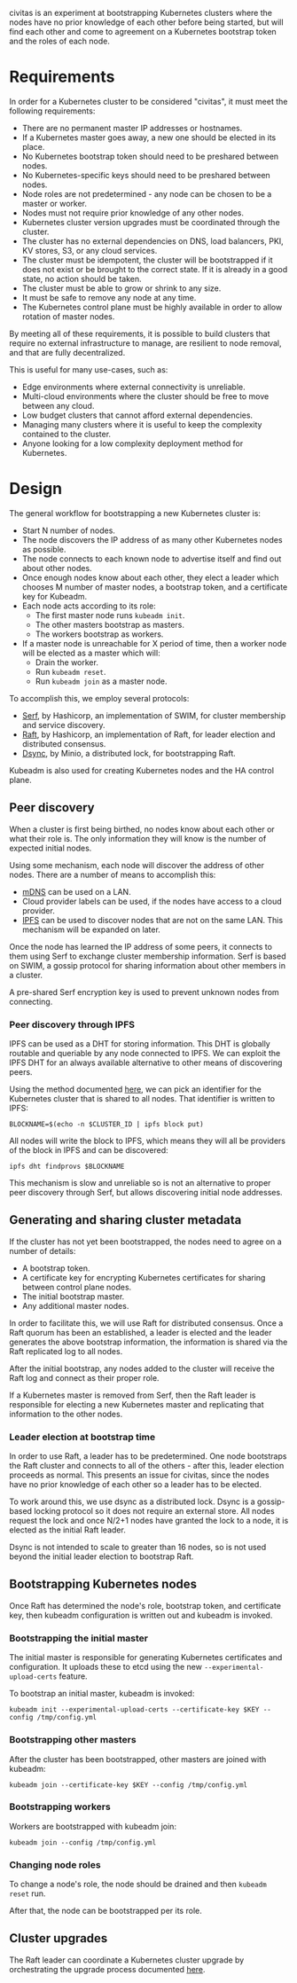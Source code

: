 civitas is an experiment at bootstrapping Kubernetes clusters where the nodes have
no prior knowledge of each other before being started, but will find each other and
come to agreement on a Kubernetes bootstrap token and the roles of each node.

# Requirements

In order for a Kubernetes cluster to be considered "civitas", it must meet the
following requirements:

* There are no permanent master IP addresses or hostnames.
* If a Kubernetes master goes away, a new one should be elected in its place.
* No Kubernetes bootstrap token should need to be preshared between nodes.
* No Kubernetes-specific keys should need to be preshared between nodes.
* Node roles are not predetermined - any node can be chosen to be a master or worker.
* Nodes must not require prior knowledge of any other nodes.
* Kubernetes cluster version upgrades must be coordinated through the cluster.
* The cluster has no external dependencies on DNS, load balancers, PKI, KV stores, S3,
  or any cloud services.
* The cluster must be idempotent, the cluster will be bootstrapped if it does not
  exist or be brought to the correct state. If it is already in a good state, no
  action should be taken.
* The cluster must be able to grow or shrink to any size.
* It must be safe to remove any node at any time.
* The Kubernetes control plane must be highly available in order to allow rotation
  of master nodes.

By meeting all of these requirements, it is possible to build clusters that require
no external infrastructure to manage, are resilient to node removal, and that are
fully decentralized.

This is useful for many use-cases, such as:

* Edge environments where external connectivity is unreliable.
* Multi-cloud environments where the cluster should be free to move between any cloud.
* Low budget clusters that cannot afford external dependencies.
* Managing many clusters where it is useful to keep the complexity contained to the
  cluster.
* Anyone looking for a low complexity deployment method for Kubernetes.

# Design

The general workflow for bootstrapping a new Kubernetes cluster is:

* Start N number of nodes.
* The node discovers the IP address of as many other Kubernetes nodes as possible.
* The node connects to each known node to advertise itself and find out about other
  nodes.
* Once enough nodes know about each other, they elect a leader which chooses M number
  of master nodes, a bootstrap token, and a certificate key for Kubeadm.
* Each node acts according to its role:
  * The first master node runs `kubeadm init`.
  * The other masters bootstrap as masters.
  * The workers bootstrap as workers.
* If a master node is unreachable for X period of time, then a worker node will be
  elected as a master which will:
  * Drain the worker.
  * Run `kubeadm reset`.
  * Run `kubeadm join` as a master node.

To accomplish this, we employ several protocols:

* [Serf](https://github.com/hashicorp/serf), by Hashicorp, an implementation of SWIM,
  for cluster membership and service discovery.
* [Raft](https://github.com/hashicorp/raft), by Hashicorp, an implementation of Raft,
  for leader election and distributed consensus.
* [Dsync](https://github.com/minio/dsync), by Minio, a distributed lock, for
  bootstrapping Raft.

Kubeadm is also used for creating Kubernetes nodes and the HA control plane.

## Peer discovery

When a cluster is first being birthed, no nodes know about each other or what their
role is. The only information they will know is the number of expected initial nodes.

Using some mechanism, each node will discover the address of other nodes. There are a
number of means to accomplish this:

* [mDNS](https://en.wikipedia.org/wiki/Multicast_DNS) can be used on a LAN.
* Cloud provider labels can be used, if the nodes have access to a cloud provider.
* [IPFS](https://github.com/ipfs/notes/issues/15) can be used to discover nodes
  that are not on the same LAN. This mechanism will be expanded on later.

Once the node has learned the IP address of some peers, it connects to them using Serf
to exchange cluster membership information. Serf is based on SWIM, a gossip protocol
for sharing information about other members in a cluster.

A pre-shared Serf encryption key is used to prevent unknown nodes from connecting.

### Peer discovery through IPFS

IPFS can be used as a DHT for storing information. This DHT is globally routable
and queriable by any node connected to IPFS. We can exploit the IPFS DHT for an
always available alternative to other means of discovering peers.

Using the method documented [here](https://github.com/ipfs/notes/issues/15), we can
pick an identifier for the Kubernetes cluster that is shared to all nodes. That
identifier is written to IPFS:

```
BLOCKNAME=$(echo -n $CLUSTER_ID | ipfs block put)
```

All nodes will write the block to IPFS, which means they will all be providers of the
block in IPFS and can be discovered:

```
ipfs dht findprovs $BLOCKNAME
```

This mechanism is slow and unreliable so is not an alternative to proper peer
discovery through Serf, but allows discovering initial node addresses.

## Generating and sharing cluster metadata

If the cluster has not yet been bootstrapped, the nodes need to agree on a number of
details:

* A bootstrap token.
* A certificate key for encrypting Kubernetes certificates for sharing between
  control plane nodes.
* The initial bootstrap master.
* Any additional master nodes.

In order to facilitate this, we will use Raft for distributed consensus. Once a Raft
quorum has been an established, a leader is elected and the leader generates the above
bootstrap information, the information is shared via the Raft replicated log to all
nodes.

After the initial bootstrap, any nodes added to the cluster will receive the Raft log
and connect as their proper role.

If a Kubernetes master is removed from Serf, then the Raft leader is responsible for
electing a new Kubernetes master and replicating that information to the other nodes.

### Leader election at bootstrap time

In order to use Raft, a leader has to be predetermined. One node bootstraps the Raft
cluster and connects to all of the others - after this, leader election proceeds as
normal. This presents an issue for civitas, since the nodes have no prior knowledge
of each other so a leader has to be elected.

To work around this, we use dsync as a distributed lock. Dsync is a gossip-based
locking protocol so it does not require an external store. All nodes request the lock
and once N/2+1 nodes have granted the lock to a node, it is elected as the initial
Raft leader.

Dsync is not intended to scale to greater than 16 nodes, so is not used beyond the
initial leader election to bootstrap Raft.

## Bootstrapping Kubernetes nodes

Once Raft has determined the node's role, bootstrap token, and certificate key, then
kubeadm configuration is written out and kubeadm is invoked.

### Bootstrapping the initial master

The initial master is responsible for generating Kubernetes certificates and
configuration. It uploads these to etcd using the new `--experimental-upload-certs`
feature.

To bootstrap an initial master, kubeadm is invoked:

```
kubeadm init --experimental-upload-certs --certificate-key $KEY --config /tmp/config.yml
```

### Bootstrapping other masters

After the cluster has been bootstrapped, other masters are joined with kubeadm:

```
kubeadm join --certificate-key $KEY --config /tmp/config.yml
```

### Bootstrapping workers

Workers are bootstrapped with kubeadm join:

```
kubeadm join --config /tmp/config.yml
```

### Changing node roles

To change a node's role, the node should be drained and then `kubeadm reset` run.

After that, the node can be bootstrapped per its role.

## Cluster upgrades

The Raft leader can coordinate a Kubernetes cluster upgrade by orchestrating the
upgrade process documented [here](https://kubernetes.io/docs/tasks/administer-cluster/kubeadm/kubeadm-upgrade-1-13/).
